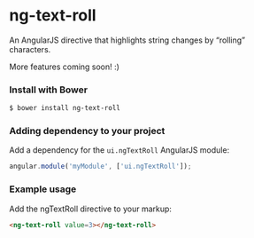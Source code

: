 # ng-text-roll
An AngularJS directive that highlights string changes by “rolling” characters.

More features coming soon! :)

### Install with Bower
```sh
$ bower install ng-text-roll
```

### Adding dependency to your project
Add a dependency for the `ui.ngTextRoll` AngularJS module:

```js
angular.module('myModule', ['ui.ngTextRoll']);
```

### Example usage
Add the ngTextRoll directive to your markup:
```html
<ng-text-roll value=3></ng-text-roll>
```
